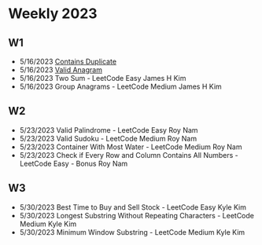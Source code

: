 # Weekly 2023

## W1

- 5/16/2023	[Contains Duplicate](https://github.com/changbal/sg-leetcode/discussions/3)	
- 5/16/2023	[Valid Anagram]()	
- 5/16/2023	Two Sum - LeetCode	Easy	James H Kim	
- 5/16/2023	Group Anagrams - LeetCode	Medium	James H Kim	

## W2

- 5/23/2023	Valid Palindrome - LeetCode	Easy	Roy Nam	
- 5/23/2023	Valid Sudoku - LeetCode	Medium	Roy Nam	
- 5/23/2023	Container With Most Water - LeetCode	Medium	Roy Nam	
- 5/23/2023	Check if Every Row and Column Contains All Numbers - LeetCode	Easy - Bonus	Roy Nam	

## W3

- 5/30/2023	Best Time to Buy and Sell Stock - LeetCode	Easy	Kyle Kim	
- 5/30/2023	Longest Substring Without Repeating Characters - LeetCode	Medium	Kyle Kim	
- 5/30/2023	Minimum Window Substring - LeetCode	Medium	Kyle Kim	
